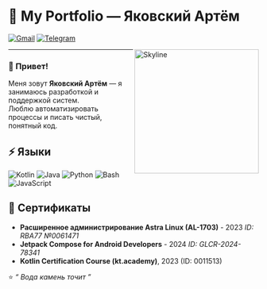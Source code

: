 # 🚀 My Portfolio — Яковский Артём

[![Gmail](https://img.shields.io/badge/-Gmail-c14438?style=flat&logo=gmail&logoColor=white)](mailto:t.ogni.gen@gmail.com)
[![Telegram](https://img.shields.io/badge/-Telegram-blue?style=flat&logo=telegram&logoColor=white)](https://t.me/t_ogni)

<img align="right" width="250" src="https://raw.githubusercontent.com/moonlincoder/moonlincoder/main/skyline.png" alt="Skyline" />

---


### 👋 Привет!

Меня зовут **Яковский Артём** — я занимаюсь разработкой и поддержкой систем.  
Люблю автоматизировать процессы и писать чистый, понятный код.  

## ⚡ Языки
![Kotlin](https://img.shields.io/badge/-Kotlin-7F52FF?style=flat&logo=kotlin&logoColor=white) ![Java](https://img.shields.io/badge/-Java-007396?style=flat&logo=java&logoColor=white) ![Python](https://img.shields.io/badge/-Python-3776AB?style=flat&logo=python&logoColor=white) ![Bash](https://img.shields.io/badge/-Bash-4EAA25?style=flat&logo=gnu-bash&logoColor=white) ![JavaScript](https://img.shields.io/badge/-JavaScript-F7DF1E?style=flat&logo=javascript&logoColor=black)

## 📜 Сертификаты

- **Расширенное администрирование Astra Linux (AL-1703)** - 2023 *ID: RBA77 №0061471*
- **Jetpack Compose for Android Developers** - 2024 *ID: GLCR-2024-78341*
- **Kotlin Certification Course (kt.academy)**, 2023 (ID: 0011513)

⭐ *“ Вода камень точит ”*  



 
